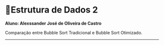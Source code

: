 # :book:Estrutura de Dados 2


<strong>Aluno: Alexssander José de Oliveira de Castro</strong>



Comparação entre Bubble Sort Tradicional e Bubble Sort Otimizado.


---



